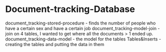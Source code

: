 # Document-tracking-Database

document_tracking-stored-procedure - finds the number of people who have a certain sex and have a certain job
document_tracking-model-join   - join on 4 tables, I wanted to get where all the documents > 1 ended up.
document_tracking-data-model - the model for the tables
Tables&Inserts - creating the tables and putting the data in them
